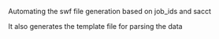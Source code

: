 Automating the swf file generation based on job_ids and sacct

It also generates the template file for parsing the data
